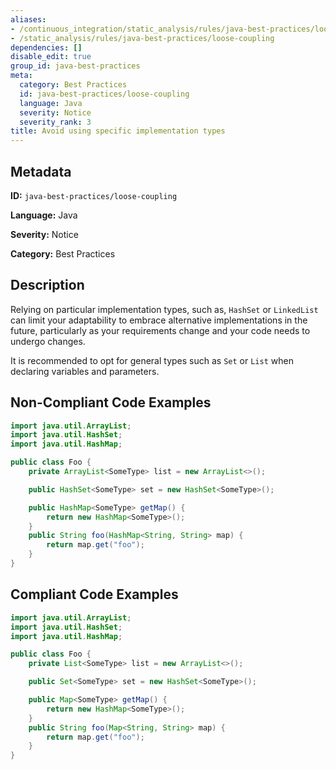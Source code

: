 ```yaml
---
aliases:
- /continuous_integration/static_analysis/rules/java-best-practices/loose-coupling
- /static_analysis/rules/java-best-practices/loose-coupling
dependencies: []
disable_edit: true
group_id: java-best-practices
meta:
  category: Best Practices
  id: java-best-practices/loose-coupling
  language: Java
  severity: Notice
  severity_rank: 3
title: Avoid using specific implementation types
---
```

<!--  SOURCED FROM https://github.com/DataDog/datadog-static-analyzer-rule-docs -->


## Metadata
**ID:** `java-best-practices/loose-coupling`

**Language:** Java

**Severity:** Notice

**Category:** Best Practices

## Description
Relying on particular implementation types, such as, `HashSet` or `LinkedList` can limit your adaptability to embrace alternative implementations in the future, particularly as your requirements change and your code needs to undergo changes. 

It is recommended to opt for general types such as `Set` or `List` when declaring variables and parameters.

## Non-Compliant Code Examples
```java
import java.util.ArrayList;
import java.util.HashSet;
import java.util.HashMap;

public class Foo {
    private ArrayList<SomeType> list = new ArrayList<>();

    public HashSet<SomeType> set = new HashSet<SomeType>();

    public HashMap<SomeType> getMap() {
        return new HashMap<SomeType>();
    }    
    public String foo(HashMap<String, String> map) {
        return map.get("foo");
    }
}
```

## Compliant Code Examples
```java
import java.util.ArrayList;
import java.util.HashSet;
import java.util.HashMap;

public class Foo {
    private List<SomeType> list = new ArrayList<>();

    public Set<SomeType> set = new HashSet<SomeType>();

    public Map<SomeType> getMap() {
        return new HashMap<SomeType>();
    }
    public String foo(Map<String, String> map) {
        return map.get("foo");
    }
}

```
